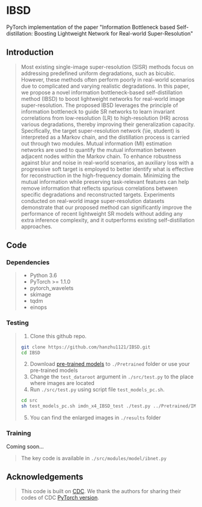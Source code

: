 # IBSD
PyTorch implementation of the paper "Information Bottleneck based Self-distillation: Boosting Lightweight Network for Real-world Super-Resolution"

## Introduction
>
> Most existing single-image super-resolution (SISR) methods focus on addressing predefined uniform degradations, such as bicubic. However, these methods often perform poorly in real-world scenarios due to complicated and varying realistic degradations. In this paper, we propose a novel information bottleneck-based self-distillation method (IBSD) to boost lightweight networks for real-world image super-resolution. The proposed IBSD leverages the principle of information bottleneck to guide SR networks to learn invariant correlations from low-resolution (LR) to high-resolution (HR) across various degradations, thereby improving their generalization capacity. Specifically, the target super-resolution network (\ie, student) is interpreted as a Markov chain, and the distillation process is carried out through two modules. Mutual information (MI) estimation networks are used to quantify the mutual information between adjacent nodes within the Markov chain. To enhance robustness against blur and noise in real-world scenarios, an auxiliary loss with a progressive soft target is employed to better identify what is effective for reconstruction in the high-frequency domain. Minimizing the mutual information while preserving task-relevant features can help remove information that reflects spurious correlations between specific degradations and reconstructed targets. Experiments conducted on real-world image super-resolution datasets demonstrate that our proposed method can significantly improve the performance of recent lightweight SR models without adding any extra inference complexity, and it outperforms existing self-distillation approaches.

## Code
### Dependencies
> * Python 3.6
> * PyTorch >= 1.1.0
> * pytorch_wavelets
> * skimage
> * tqdm
> * einops

### Testing
> 1. Clone this github repo.
> ```bash
> git clone https://github.com/hanzhu1121/IBSD.git
> cd IBSD
> ```
> 2. Download [pre-trained models](https://drive.google.com/drive/folders/17JzAB7rafavbmeJkDCtv8h94kQUV3wcY?usp=sharing) to ```./Pretrained``` folder or use your pre-trained models
> 3. Change the ```test_dataroot``` argument in ```./src/test.py``` to the place where images are located
> 4. Run ```./src/test.py``` using script file ```test_models_pc.sh```.
> ```bash
> cd src
> sh test_models_pc.sh imdn_x4_IBSD_test ./test.py ../Pretrained/IMDN_X4_IBSD.pth 1
> ```
> 5. You can find the enlarged images in ```./results``` folder

### Training
Coming soon...
> The key code is available in ```./src/modules/model/ibnet.py```

## Acknowledgements
>
> This code is built on [CDC](https://arxiv.org/abs/2008.01928). We thank the authors for sharing their codes of CDC  [PyTorch version](https://github.com/xiezw5/Component-Divide-and-Conquer-for-Real-World-Image-Super-Resolution).
